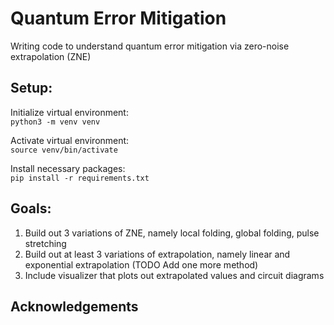 # Quantum Error Mitigation
Writing code to understand quantum error mitigation via zero-noise extrapolation (ZNE)

## Setup:
Initialize virtual environment:  
`python3 -m venv venv`

Activate virtual environment:  
`source venv/bin/activate`

Install necessary packages:  
`pip install -r requirements.txt`


## Goals:
1. Build out 3 variations of ZNE, namely local folding, global folding, pulse stretching
2. Build out at least 3 variations of extrapolation, namely linear and exponential extrapolation (TODO Add one more method)
3. Include visualizer that plots out extrapolated values and circuit diagrams

## Acknowledgements